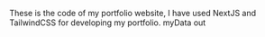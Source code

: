 These is the code of my portfolio website, I have used NextJS and TailwindCSS for developing my portfolio. myData out